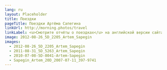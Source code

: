 ```yaml
---
lang: ru
layout: Placeholder
title: Поездки
pageTitle: Поездки Артёма Сапегина
linkUrl: http://morning.photos/travel
linkLabel: <u>Смотрите отчёты о поездках</u> на английской версии сайта.
image: 2012-08-26_5D_2205_Artem_Sapegin
images:
  - 2012-08-26_5D_2205_Artem_Sapegin
  - 2011-08-31_5D_5263_Artem_Sapegin
  - 2010-07-08-5D-8041-Artem-Sapegin
  - Sapegin_Artem_20D_2007-07-11_397-9741
---
```

